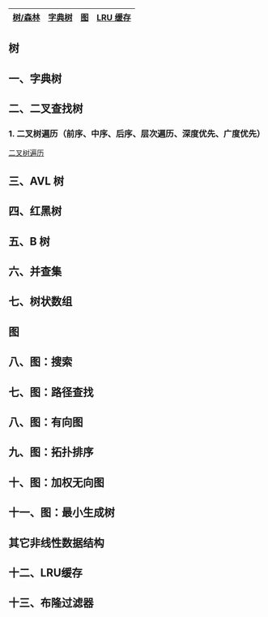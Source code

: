 |[树/森林](trees)|[字典树](https://www.interviewcake.com/concept/python/trie?)|[图](https://www.interviewcake.com/concept/python/graph?)|[LRU 缓存](https://www.interviewcake.com/concept/python/lru-cache?)
|-------|-------|-------|-------|

## 树

## 一、字典树

## 二、二叉查找树

### 1. 二叉树遍历（前序、中序、后序、层次遍历、深度优先、广度优先）
[二叉树遍历](https://blog.csdn.net/My_Jobs/article/details/43451187)

## 三、AVL 树

## 四、红黑树

## 五、B 树

## 六、并查集

## 七、树状数组

## 图

## 八、图：搜索

## 七、图：路径查找

## 八、图：有向图

## 九、图：拓扑排序

## 十、图：加权无向图

## 十一、图：最小生成树

## 其它非线性数据结构

## 十二、LRU缓存

## 十三、布隆过滤器



